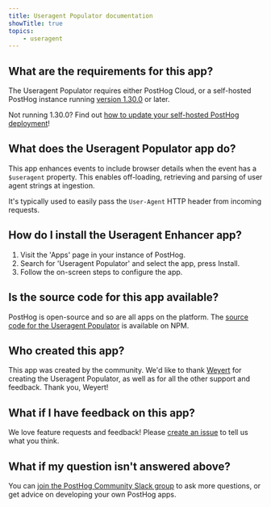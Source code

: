 ```yaml
---
title: Useragent Populator documentation
showTitle: true
topics:
    - useragent
---
```


## What are the requirements for this app?

The Useragent Populator requires either PostHog Cloud, or a self-hosted PostHog instance running [version 1.30.0](https://posthog.com/blog/the-posthog-array-1-30-0) or later. 

Not running 1.30.0? Find out [how to update your self-hosted PostHog deployment](https://posthog.com/docs/self-host/configure/upgrading-posthog)! 

## What does the Useragent Populator app do?

This app enhances events to include browser details when the event has a `$useragent` property. This enables off-loading, retrieving and parsing of user agent strings at ingestion.

It's typically used to easily pass the `User-Agent` HTTP header from incoming requests.

## How do I install the Useragent Enhancer app?

1. Visit the 'Apps' page in your instance of PostHog.
2. Search for 'Useragent Populator' and select the app, press Install.
3. Follow the on-screen steps to configure the app.

## Is the source code for this app available?

PostHog is open-source and so are all apps on the platform. The [source code for the Useragent Populator](https://www.npmjs.com/package/useragent-plugin) is available on NPM. 

## Who created this app?

This app was created by the community. We'd like to thank [Weyert](https://www.npmjs.com/~weyert) for creating the Useragent Populator, as well as for all the other support and feedback. Thank you, Weyert!

## What if I have feedback on this app?

We love feature requests and feedback! Please [create an issue](https://github.com/PostHog/posthog/issues/new?assignees=&labels=enhancement%2C+feature&template=feature_request.md) to tell us what you think. 

## What if my question isn't answered above?

You can [join the PostHog Community Slack group](/slack) to ask more questions, or get advice on developing your own PostHog apps.